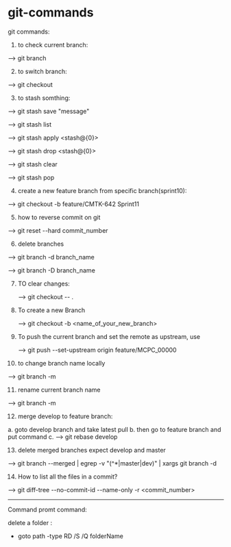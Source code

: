 # git-commands

git commands:


1. to check current branch:

  -->  git branch

2. to switch branch:

  -->  git checkout <branchName>


3. to stash somthing:

  --> git stash  save "message"

  --> git stash list

  --> git stash apply <stash@{0}>

  --> git stash drop <stash@{0}>

  --> git stash clear

  --> git stash pop


4. create a new feature branch from specific branch(sprint10):

  --> git checkout -b feature/CMTK-642 Sprint11

5. how to reverse commit on git

  --> git reset --hard commit_number

6. delete branches

  --> git branch -d branch_name
  
  --> git branch -D branch_name

7. TO clear changes:

	--> git checkout -- .

8. To create a new Branch

	--> git checkout -b <name_of_your_new_branch>

9. To push the current branch and set the remote as upstream, use

	--> git push --set-upstream origin feature/MCPC_00000

10. to change branch name locally 
	
  --> git branch -m <oldname> <newname>

11. rename current branch name 
	
  --> git branch -m <newname>

12. merge develop to feature branch:
	
  a. goto develop branch and take latest pull
	b. then go to feature branch and put command 
  c. --> git rebase develop

13. delete merged branches expect develop and master
  
  --> git branch --merged | egrep -v "(^\*|master|dev)" | xargs git branch -d

14. How to list all the files in a commit?

  --> git diff-tree --no-commit-id --name-only -r <commit_number>


-----------------------------------------------------------------

Command promt command:

delete a folder : 
- goto path
-type RD /S /Q folderName


